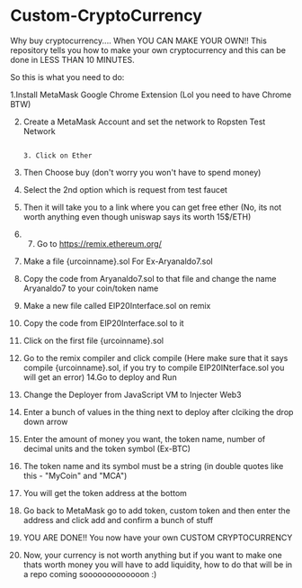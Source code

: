 # Custom-CryptoCurrency
Why buy cryptocurrency.... When YOU CAN MAKE YOUR OWN!! This repository tells you how to make your own cryptocurrency and this can be done in LESS THAN 10 MINUTES.



So this is what you need to do:



1.Install MetaMask Google Chrome Extension (Lol you need to have Chrome BTW)

                                                                                                                                                                                                                  


2. Create a MetaMask Account and set the network to Ropsten Test Network




                                                                                                                                                                                      3. Click on Ether



4. Then Choose buy (don't worry you won't have to spend money)
5. Select the 2nd option which is request from test faucet
6. Then it will take you to a link where you can get free ether (No, its not worth anything even though uniswap says its worth 15$/ETH)
7. 7. Go to https://remix.ethereum.org/
8. Make a file {urcoinname}.sol  For Ex-Aryanaldo7.sol
9. Copy the code from Aryanaldo7.sol to that file and change the name Aryanaldo7 to your coin/token name
10. Make a new file called EIP20Interface.sol on remix
11. Copy the code from EIP20Interface.sol to it
12. Click on the first file {urcoinname}.sol
13. Go to the remix compiler and click compile (Here make sure that it says compile {urcoinname}.sol, if you try to compile EIP20INterface.sol you will get an error)
14.Go to deploy and Run
15. Change the Deployer from JavaScript VM to Injecter Web3
16. Enter a bunch of values in the thing next to deploy after clciking the drop down arrow
17. Enter the amount of money you want, the token name, number of decimal units and the token symbol (Ex-BTC)
18. The token name and its symbol must be a string (in double quotes like this -  "MyCoin" and "MCA")
19. You will get the token address at the bottom
20. Go back to MetaMask go to add token, custom token and then enter the address and click add and confirm a bunch of stuff
21. YOU ARE DONE!! You now have your own CUSTOM CRYPTOCURRENCY
22. Now, your currency is not worth anything but if you want to make one thats worth money you will have to add liquidity, how to do that will be in a repo coming sooooooooooooon :)
